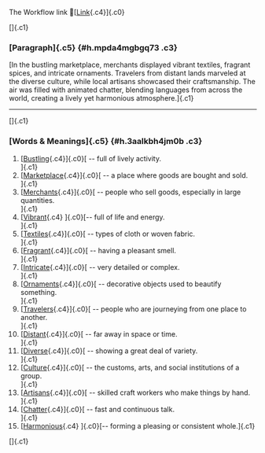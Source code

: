 The Workflow link
👏[[Link](https://www.google.com/url?q=http://www.google.com&sa=D&source=editors&ust=1757852161782959&usg=AOvVaw1YYlC-5wrpq-J-99fey5pK){.c4}]{.c0}

[]{.c1}

### [Paragraph]{.c5} {#h.mpda4mgbgq73 .c3}

[In the bustling marketplace, merchants displayed vibrant textiles,
fragrant spices, and intricate ornaments. Travelers from distant lands
marveled at the diverse culture, while local artisans showcased their
craftsmanship. The air was filled with animated chatter, blending
languages from across the world, creating a lively yet harmonious
atmosphere.]{.c1}

------------------------------------------------------------------------

[]{.c1}

### [Words & Meanings]{.c5} {#h.3aalkbh4jm0b .c3}

1.  [[Bustling](https://www.google.com/url?q=http://www.google.com&sa=D&source=editors&ust=1757852161783733&usg=AOvVaw2C-2ea-9-k5Rn69sH6AN1a){.c4}]{.c0}[ --
    full of lively activity.\
    ]{.c1}
2.  [[Marketplace](https://www.google.com/url?q=http://www.google.com&sa=D&source=editors&ust=1757852161783875&usg=AOvVaw1G2nYxXSwEyhb0saB20104){.c4}]{.c0}[ --
    a place where goods are bought and sold.\
    ]{.c1}
3.  [[Merchants](https://www.google.com/url?q=http://www.google.com&sa=D&source=editors&ust=1757852161784036&usg=AOvVaw1SOP7rU1XYAJtWICOTfEn1){.c4}]{.c0}[ --
    people who sell goods, especially in large quantities.\
    ]{.c1}
4.  [[Vibrant](https://www.google.com/url?q=http://www.google.com&sa=D&source=editors&ust=1757852161784224&usg=AOvVaw1YIHpjrOFa3KZBVkCsJFzm){.c4}
    ]{.c0}[-- full of life and energy.\
    ]{.c1}
5.  [[Textiles](https://www.google.com/url?q=http://www.google.com&sa=D&source=editors&ust=1757852161784324&usg=AOvVaw0l0RoD-IBNEuLfCyuKVSPX){.c4}]{.c0}[ --
    types of cloth or woven fabric.\
    ]{.c1}
6.  [[Fragrant](https://www.google.com/url?q=http://www.google.com&sa=D&source=editors&ust=1757852161784430&usg=AOvVaw3XvuUbUUfDKZTTPDHNXRuM){.c4}]{.c0}[ --
    having a pleasant smell.\
    ]{.c1}
7.  [[Intricate](https://www.google.com/url?q=http://www.google.com&sa=D&source=editors&ust=1757852161784531&usg=AOvVaw2GlCFhOCXympqNaKy2RUOp){.c4}]{.c0}[ --
    very detailed or complex.\
    ]{.c1}
8.  [[Ornaments](https://www.google.com/url?q=http://www.google.com&sa=D&source=editors&ust=1757852161784642&usg=AOvVaw07KqH26-iJk2Lhr2VrIpHB){.c4}]{.c0}[ --
    decorative objects used to beautify something.\
    ]{.c1}
9.  [[Travelers](https://www.google.com/url?q=http://www.google.com&sa=D&source=editors&ust=1757852161784763&usg=AOvVaw2qVrIPXuvA2YLyZb0rU7ht){.c4}]{.c0}[ --
    people who are journeying from one place to another.\
    ]{.c1}
10. [[Distant](https://www.google.com/url?q=http://www.google.com&sa=D&source=editors&ust=1757852161784901&usg=AOvVaw0xgla6P64JRHAYYmyMHFKp){.c4}]{.c0}[ --
    far away in space or time.\
    ]{.c1}
11. [[Diverse](https://www.google.com/url?q=http://www.google.com&sa=D&source=editors&ust=1757852161785000&usg=AOvVaw0398rYG7GJO4Q8HbGA3-zN){.c4}]{.c0}[ --
    showing a great deal of variety.\
    ]{.c1}
12. [[Culture](https://www.google.com/url?q=http://www.google.com&sa=D&source=editors&ust=1757852161785100&usg=AOvVaw2wsjt_FdFliVl61PIm8CN5){.c4}]{.c0}[ --
    the customs, arts, and social institutions of a group.\
    ]{.c1}
13. [[Artisans](https://www.google.com/url?q=http://www.google.com&sa=D&source=editors&ust=1757852161785228&usg=AOvVaw1-p5nG5RHrjwum75n98XAu){.c4}]{.c0}[ --
    skilled craft workers who make things by hand.\
    ]{.c1}
14. [[Chatter](https://www.google.com/url?q=http://www.google.com&sa=D&source=editors&ust=1757852161785342&usg=AOvVaw11DxgGbrLp_s2W4YezR8vD){.c4}]{.c0}[ --
    fast and continuous talk.\
    ]{.c1}
15. [[Harmonious](https://www.google.com/url?q=http://www.google.com&sa=D&source=editors&ust=1757852161785448&usg=AOvVaw0DnnZqkYqz0w9COc5NLFGg){.c4}
    ]{.c0}[-- forming a pleasing or consistent whole.]{.c1}

[]{.c1}
